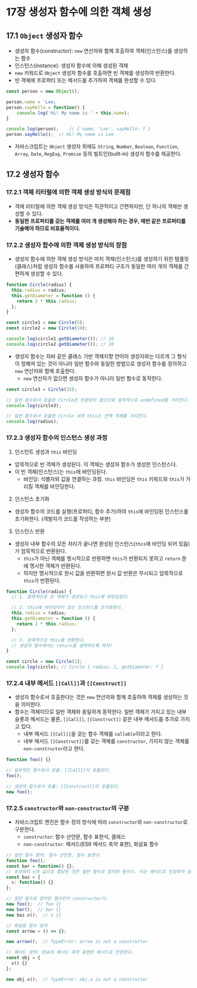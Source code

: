 # 17장 생성자 함수에 의한 객체 생성

## 17.1 `Object` 생성자 함수

- 생성자 함수(constructor): `new` 연산자와 함께 호출하여 객체(인스턴스)를 생성하는 함수
- 인스턴스(instance): 생성자 함수에 의해 생성된 객체
- `new` 키워드로 `Object` 생성자 함수를 호출하면 빈 객체를 생성하여 반환한다.
- 빈 객체에 프로퍼티 또는 메서드를 추가하여 객체를 완성할 수 있다.

```javascript
const person = new Object();

person.name = 'Lee;
person.sayHello = function() {
    console.log('Hi! My name is ' + this.name);
}

console.log(person);    // { name: 'Lee', sayHello: f }
person.sayHello();  // Hi! My name is Lee
```

- 자바스크립트는 `Object` 생성자 외에도 `String`, `Number`, `Boolean`, `Function`, `Array`, `Date`, `RegExp`, `Promise` 등의 빌트인(built-in) 생성자 함수를 제공한다.

## 17.2 생성자 함수

### 17.2.1 객체 리터럴에 의한 객체 생성 방식의 문제점

- 객체 리터럴에 의한 객체 생성 방식은 직관적이고 간편하지만, 단 하나의 객체만 생성할 수 있다.
- **동일한 프로퍼티를 갖는 객체를 여러 개 생성해야 하는 경우, 매번 같은 프로퍼티를 기술해야 하므로 비효율적이다.**

### 17.2.2 생성자 함수에 의한 객체 생성 방식의 장점

- 생성자 함수에 의한 객체 생성 방식은 마치 객체(인스턴스)를 생성하기 위한 템플릿(클래스)처럼 생성자 함수를 사용하여 프로퍼티 구조가 동일한 여러 개의 객체를 간편하게 생성할 수 있다.

```javascript
function Circle(radius) {
  this.radius = radius;
  this.getDiameter = function () {
    return 2 * this.radius;
  };
}

const circle1 = new Circle(5);
const circle2 = new Circle(10);

console.log(circle1.getDiameter()); // 10
console.log(circle2.getDiameter()); // 20
```

- 생성자 함수는 자바 같은 클래스 기반 객채지향 언어의 생성자와는 다르게 그 형식이 정해져 있는 것이 아니라 일반 함수와 동일한 방법으로 생성자 함수를 정의하고 `new` 연산자와 함께 호출한다.
  - `new` 연산자가 없으면 생성자 함수가 아니라 일반 함수로 동작한다.

```javascript
const circle3 = Circle(15);

// 일반 함수로서 호출된 Circle은 반환문이 없으므로 암묵적으로 undefined를 가리킨다.
console.log(circle3);

// 일반 함수로서 호출된 Circle 내의 this는 전역 객체를 가리킨다.
console.log(radius);
```

### 17.2.3 생성자 함수의 인스턴스 생성 과정

1. 인스턴트 생성과 `this` 바인딩

- 암묵적으로 빈 객체가 생성된다. 이 객체는 생성자 함수가 생성한 인스턴스다.
- 이 빈 객체(인스턴스)는 `this`에 바인딩된다.
  - 바인딩: 식별자와 값을 연결하는 과정. `this` 바인딩은 `this` 키워드와 `this`가 가리킬 객체를 바인딩한다.

2. 인스턴스 초기화

- 생성자 함수의 코드를 실행(프로퍼티, 함수 추가)하여 `this`에 바인딩된 인스턴스를 초기화한다. (개발자가 코드를 작성하는 부분)

3. 인스턴스 반환

- 생성자 내부 함수의 모든 처리가 끝나면 완성된 인스턴스(`this`에 바인딩 되어 있음)가 암묵적으로 반환된다.
  - `this`가 아닌 객체를 명시적으로 반환하면 `this`가 반환되지 못하고 `return` 문에 명시한 객체가 반환된다.
  - 하지만 명시적으로 원시 값을 반환하면 원시 값 반환은 무시되고 암묵적으로 `this`가 반환된다.

```javascript
function Circle(radius) {
  // 1. 암묵적으로 빈 객체가 생성되고 this에 바인딩된다.

  // 2. this에 바인딩되어 있는 인스턴스를 초기화한다.
  this.radius = radius;
  this.getDiameter = function () {
    return 2 * this.radius;
  };

  // 3. 암묵적으로 this를 반환한다.
  // 생성자 함수에서는 return을 생략하도록 하자!
}

const circle = new Circle(1);
console.log(circle); // Circle { radius: 1, getDiameter: f }
```

### 17.2.4 내부 메서드 `[[Call]]`과 `[[Construct]]`

- 생성자 함수로서 호출한다는 것은 `new` 연산자와 함께 호출하여 객체를 생성하는 것을 의미한다.
- 함수는 객체이므로 일반 객체와 동일하게 동작한다. 일반 객체가 가지고 있는 내부 슬롯과 메서드는 물론, `[[Call]]`, `[[Construct]]` 같은 내부 메서드를 추가로 가지고 있다.
  - 내부 메서드 `[[Call]]`을 갖는 함수 객체를 `callable`이라고 한다.
  - 내부 메서드 `[[Construct]]`를 갖는 객체를 `constructor`, 가지지 않는 객체를 `non-constructor`라고 한다.

```javascript
function foo() {}

// 일반적인 함수로서 호출: [[Call]]이 호출된다.
foo();

// 생성자 함수로서 호출: [[Construct]]이 호출된다.
new foo();
```

### 17.2.5 `constructor`와 `non-constructor`의 구분

- 자바스크립트 엔진은 함수 정의 방식에 따라 `constructor`와 `non-constructor`로 구분한다.
  - `constructor`: 함수 선언문, 함수 표현식, 클래스
  - `non-constructor`: 메서드(ES6 메서드 축약 표현), 화살표 함수

```javascript
// 일반 함수 정의: 함수 선언문, 함수 표현식
function foo();
const bar = function() {};
// 프로퍼티 x의 값으로 할당된 것은 일반 함수로 정의된 함수다. 이는 메서드로 인정하지 않는다.
const baz = {
  x: function() {}
};

// 일반 함수로 정의된 함수만이 constructor다.
new foo();  // foo {}
new bar();  // bar {}
new baz.x();  // x {}

// 화살표 함수 정의
const arrow = () => {};

new arrow();  // TypeError: arrow is not a constructor

// 메서드 정의: ES6의 메서드 축약 표현만 메서드로 인정한다.
const obj = {
  x() {}
};

new obj.x();  // TypeError: obj.x is not a constructor
```
